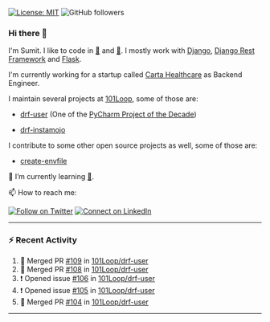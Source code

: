 [![License: MIT](https://img.shields.io/badge/License-MIT-yellow.svg)](https://opensource.org/licenses/MIT)
![GitHub followers](https://img.shields.io/github/followers/sumit4613?style=social)

### Hi there 👋

I'm Sumit. I like to code in [:snake:](https://python.org/) and [:rabbit:](https://golang.org). I mostly work with [Django](https://djangoproject.com), [Django Rest Framework](https://www.django-rest-framework.org/) and [Flask](https://flask.palletsprojects.com).

I'm currently working for a startup called [Carta Healthcare](https://www.carta.healthcare) as Backend Engineer.

I maintain several projects at [101Loop](https://github.com/101loop/), some of those are:

- [drf-user](https://github.com/101loop/drf-user) (One of the [PyCharm Project of the Decade](https://www.jetbrains.com/lp/pycharm-10-years/))

- [drf-instamojo ](https://github.com/101loop/drf-instamojo)

I contribute to some other open source projects as well, some of those are:

- [create-envfile](https://github.com/SpicyPizza/create-envfile)

🔭 I’m currently learning [:rabbit:](https://golang.org).

📫 How to reach me:

[![Follow on Twitter](https://img.shields.io/badge/--twitter?label=Twitter&logo=Twitter&style=social)](https://twitter.com/sumitsingh4613) [![Connect on LinkedIn](https://img.shields.io/badge/--linkedin?label=LinkedIn&logo=LinkedIn&style=social)](https://www.linkedin.com/in/sumit4613)


---

### :zap: Recent Activity

<!--START_SECTION:activity-->
1. 🎉 Merged PR [#109](https://github.com/101Loop/drf-user/pull/109) in [101Loop/drf-user](https://github.com/101Loop/drf-user)
2. 🎉 Merged PR [#108](https://github.com/101Loop/drf-user/pull/108) in [101Loop/drf-user](https://github.com/101Loop/drf-user)
3. ❗️ Opened issue [#106](https://github.com/101Loop/drf-user/issues/106) in [101Loop/drf-user](https://github.com/101Loop/drf-user)
4. ❗️ Opened issue [#105](https://github.com/101Loop/drf-user/issues/105) in [101Loop/drf-user](https://github.com/101Loop/drf-user)
5. 🎉 Merged PR [#104](https://github.com/101Loop/drf-user/pull/104) in [101Loop/drf-user](https://github.com/101Loop/drf-user)
<!--END_SECTION:activity-->

---
